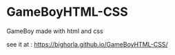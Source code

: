 # GameBoyHTML-CSS
GameBoy made with html and css

see it at : https://bighorla.github.io/GameBoyHTML-CSS/
